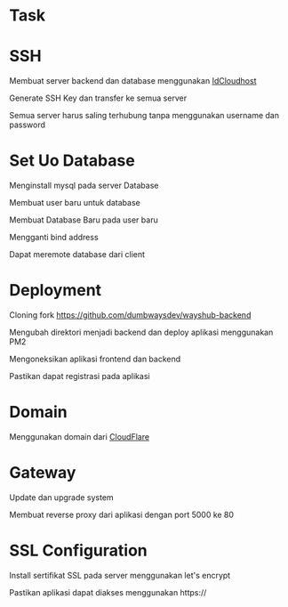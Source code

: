 # Task

# SSH

Membuat server backend dan database menggunakan [IdCloudhost](https://console.idcloudhost.com/) 

Generate SSH Key dan transfer ke semua server

Semua server harus saling terhubung tanpa menggunakan username dan password

# Set Uo Database

Menginstall mysql pada server Database

Membuat user baru untuk database

Membuat Database Baru pada user baru

Mengganti bind address

Dapat meremote database dari client


# Deployment

Cloning fork https://github.com/dumbwaysdev/wayshub-backend

Mengubah direktori menjadi backend dan deploy aplikasi menggunakan PM2

Mengoneksikan aplikasi frontend dan backend

Pastikan dapat registrasi pada aplikasi

# Domain 

Menggunakan domain dari [CloudFlare](cloudflare.com)

# Gateway 

Update dan upgrade system 

Membuat reverse proxy dari aplikasi dengan port 5000 ke 80

# SSL Configuration 

Install sertifikat SSL pada server menggunakan let's encrypt 

Pastikan aplikasi dapat diakses menggunakan https://
